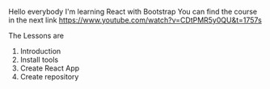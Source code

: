 Hello everybody
I'm learning React with Bootstrap
You can find the course in the next link
https://www.youtube.com/watch?v=CDtPMR5y0QU&t=1757s

The Lessons are

1. Introduction
2. Install tools
3. Create React App
4. Create repository
